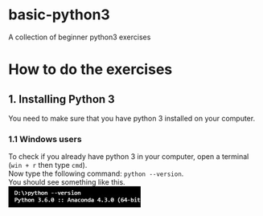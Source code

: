 # basic-python3
A collection of beginner python3 exercises

# How to do the exercises

## 1. Installing Python 3
You need to make sure that you have python 3 installed on your computer.

### 1.1 Windows users
To check if you already have python 3 in your computer, open a terminal (`win + r` then type `cmd`).  
Now type the following command: `python --version`.  
You should see something like this.  
![Python version 6][py-version]





[py-version]: ./img/py-version.jpg "Python version 6"
